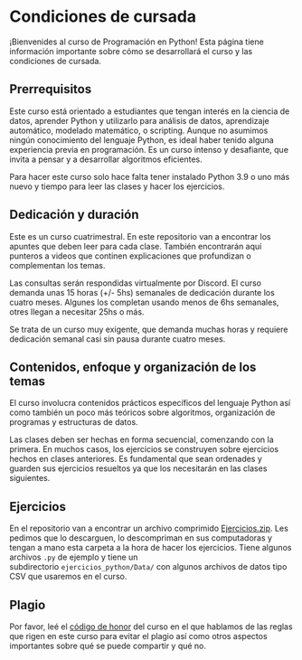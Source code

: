 # Condiciones de cursada

¡Bienvenides al curso de Programación en Python!
Esta página tiene información importante sobre cómo se desarrollará el curso y las condiciones de cursada.

## Prerrequisitos

Este curso está orientado a estudiantes que tengan interés en la ciencia de datos, aprender Python y utilizarlo para análisis de datos, aprendizaje automático, modelado matemático, o scripting. Aunque no asumimos ningún conocimiento del lenguaje Python, es ideal haber tenido alguna experiencia previa en programación. Es un curso intenso y desafiante, que invita a pensar y a desarrollar algoritmos eficientes.

Para hacer este curso solo hace falta tener instalado Python 3.9 o uno más nuevo y tiempo para leer las clases y hacer los ejercicios.

## Dedicación y duración

Este es un curso cuatrimestral. En este repositorio van a encontrar los apuntes que deben leer para cada clase. También encontrarán aquí punteros a videos que continen explicaciones que profundizan o complementan los temas.

Las consultas serán respondidas virtualmente por Discord. El curso demanda unas 15 horas (+/- 5hs) semanales de dedicación durante los cuatro meses. Algunes los completan usando menos de 6hs semanales, otres llegan a necesitar 25hs o más.

Se trata de un curso muy exigente, que demanda muchas horas y requiere dedicación semanal casi sin pausa durante cuatro meses.

## Contenidos, enfoque y organización de los temas

El curso involucra contenidos prácticos específicos del lenguaje Python así como también un poco más teóricos sobre algoritmos, organización de programas y estructuras de datos.

Las clases deben ser hechas en forma secuencial, comenzando con la primera. En muchos casos, los ejercicios se construyen sobre ejercicios hechos en clases anteriores. Es fundamental que sean ordenades y guarden sus ejercicios resueltos ya que los necesitarán en las clases siguientes.

## Ejercicios

En el repositorio van a encontrar un archivo comprimido [Ejercicios.zip](./Ejercicios.zip). Les pedimos que lo descarguen, lo descompriman en sus computadoras y tengan a mano esta carpeta a la hora de hacer los ejercicios. Tiene algunos archivos `.py` de ejemplo y tiene un subdirectorio `ejercicios_python/Data/` con algunos archivos de datos tipo CSV que usaremos en el curso.

## Plagio

Por favor, leé el [código de honor](./Codigo.md#código) del curso en el que hablamos de las reglas que rigen en este curso para evitar el plagio así como otros aspectos importantes sobre qué se puede compartir y qué no.
